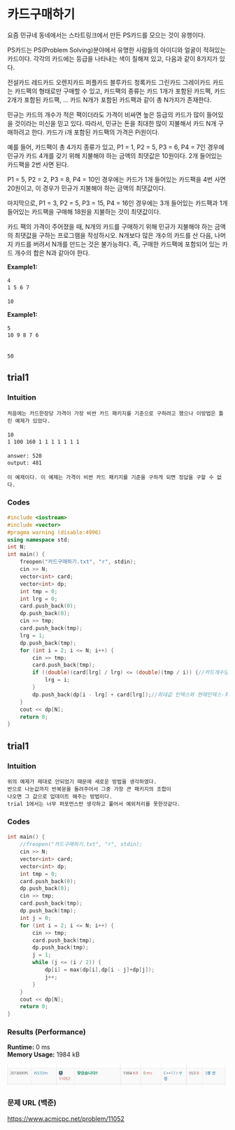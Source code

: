 # 카드구매하기

요즘 민규네 동네에서는 스타트링크에서 만든 PS카드를 모으는 것이 유행이다.

PS카드는 PS(Problem Solving)분야에서 유명한 사람들의 아이디와 얼굴이 적혀있는 카드이다. 각각의 카드에는 등급을 나타내는 색이 칠해져 있고, 다음과 같이 8가지가 있다.

전설카드
레드카드
오렌지카드
퍼플카드
블루카드
청록카드
그린카드
그레이카드
카드는 카드팩의 형태로만 구매할 수 있고, 카드팩의 종류는 카드 1개가 포함된 카드팩, 카드 2개가 포함된 카드팩, ... 카드 N개가 포함된 카드팩과 같이 총 N가지가 존재한다.

민규는 카드의 개수가 적은 팩이더라도 가격이 비싸면 높은 등급의 카드가 많이 들어있을 것이라는 미신을 믿고 있다. 따라서, 민규는 돈을 최대한 많이 지불해서 카드 N개 구매하려고 한다. 카드가 i개 포함된 카드팩의 가격은 Pi원이다.

예를 들어, 카드팩이 총 4가지 종류가 있고, P1 = 1, P2 = 5, P3 = 6, P4 = 7인 경우에 민규가 카드 4개를 갖기 위해 지불해야 하는 금액의 최댓값은 10원이다. 2개 들어있는 카드팩을 2번 사면 된다.

P1 = 5, P2 = 2, P3 = 8, P4 = 10인 경우에는 카드가 1개 들어있는 카드팩을 4번 사면 20원이고, 이 경우가 민규가 지불해야 하는 금액의 최댓값이다.

마지막으로, P1 = 3, P2 = 5, P3 = 15, P4 = 16인 경우에는 3개 들어있는 카드팩과 1개 들어있는 카드팩을 구매해 18원을 지불하는 것이 최댓값이다.

카드 팩의 가격이 주어졌을 때, N개의 카드를 구매하기 위해 민규가 지불해야 하는 금액의 최댓값을 구하는 프로그램을 작성하시오. N개보다 많은 개수의 카드를 산 다음, 나머지 카드를 버려서 N개를 만드는 것은 불가능하다. 즉, 구매한 카드팩에 포함되어 있는 카드 개수의 합은 N과 같아야 한다.

**Example1:**   
```
4
1 5 6 7

10
```

**Example1:**   
```
5
10 9 8 7 6


50
```

## trial1
### Intuition
```
처음에는 카드한장당 가격이 가장 비싼 카드 패키지를 기준으로 구하려고 했으나 이방법은 틀린 예제가 있었다.

10
1 100 160 1 1 1 1 1 1 1

answer: 520
output: 481

이 예제이다. 이 예제는 가격이 비싼 카드 패키지를 기준을 구하게 되면 정답을 구할 수 없다.
```

### Codes  
```cpp
#include <iostream>
#include <vector>
#pragma warning (disable:4996)
using namespace std;
int N;
int main() {
	freopen("카드구매하기.txt", "r", stdin);
	cin >> N;
	vector<int> card;
	vector<int> dp;
	int tmp = 0;
	int lrg = 0;
	card.push_back(0);
	dp.push_back(0);
	cin >> tmp;
	card.push_back(tmp);
	lrg = 1;
	dp.push_back(tmp);
	for (int i = 2; i <= N; i++) {
		cin >> tmp;
		card.push_back(tmp);
		if ((double)(card[lrg] / lrg) <= (double)(tmp / i)) {//카드개수당 가격이 높은걸로 업데이트
			lrg = i;
		}
		dp.push_back(dp[i - lrg] + card[lrg]);//최대값 인덱스와 현재인덱스-최대값 인덱스의 값 더하기
	}
	cout << dp[N];
	return 0;
}
```

## trial1
### Intuition
```
위의 예제가 제대로 안되었기 때문에 새로운 방법을 생각하였다.
반으로 나눈값까지 반복문을 돌려주어서 그중 가장 큰 패키지의 조합이
나오면 그 값으로 업데이트 해주는 방법이다.
trial 1에서는 너무 퍼포먼스만 생각하고 풀어서 예외처리를 못한것같다.
```

### Codes  
```cpp
int main() {
	//freopen("카드구매하기.txt", "r", stdin);
	cin >> N;
	vector<int> card;
	vector<int> dp;
	int tmp = 0;
	card.push_back(0);
	dp.push_back(0);
	cin >> tmp;
	card.push_back(tmp);
	dp.push_back(tmp);
	int j = 0;
	for (int i = 2; i <= N; i++) {
		cin >> tmp;
		card.push_back(tmp);
		dp.push_back(tmp);
		j = 1;
		while (j <= (i / 2)) {
			dp[i] = max(dp[i],dp[i - j]+dp[j]);
			j++;
		}
	}
	cout << dp[N];
	return 0;
}
```

### Results (Performance)    
**Runtime:**  0 ms   
**Memory Usage:** 	1984 kB    


<p align="center"> 
<img src="./capture.JPG">
</p>


### 문제 URL (백준)  
https://www.acmicpc.net/problem/11052